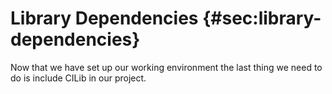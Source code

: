 # Library Dependencies {#sec:library-dependencies}

Now that we have set up our working environment the last thing we need to do is include CILib in our project.